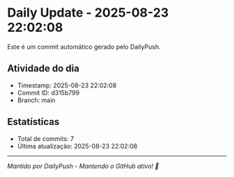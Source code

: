 # Daily Update - 2025-08-23 22:02:08

Este é um commit automático gerado pelo DailyPush.

## Atividade do dia
- Timestamp: 2025-08-23 22:02:08
- Commit ID: d315b799
- Branch: main

## Estatísticas
- Total de commits: 7
- Última atualização: 2025-08-23 22:02:08

---
*Mantido por DailyPush - Mantendo o GitHub ativo! 🚀*
